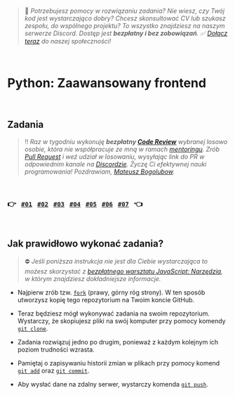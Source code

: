 > :rocket: *Potrzebujesz pomocy w rozwiązaniu zadania? Nie wiesz, czy Twój kod jest wystarczająco dobry? Chcesz skonsultować CV lub szukasz zespołu, do wspólnego projektu? To wszystko znajdziesz na naszym serwerze Discord. Dostęp jest **bezpłatny i bez zobowiązań**. :white_check_mark: [Dołącz teraz](https://devmentor.pl/discord) do naszej społeczności!*

&nbsp;

# Python: Zaawansowany frontend




&nbsp;

## Zadania

> :bangbang: *Raz w tygodniu wykonuję **bezpłatny [Code Review](https://en.wikipedia.org/wiki/Code_review)** wybranej losowo osobie, która nie współpracuje ze mną w ramach [mentoringu](https://devmentor.pl/mentoring). Zrób [Pull Request](https://docs.github.com/en/free-pro-team@latest/github/collaborating-with-issues-and-pull-requests/creating-a-pull-request-from-a-fork) i weź udział w losowaniu, wysyłając link do PR w odpowiednim kanale na [Discordzie](https://devmentor.pl/discord). Życzę Ci efektywnej nauki programowania!
> Pozdrawiam, [Mateusz Bogolubow](https://www.linkedin.com/in/mateusz-bogolubow/).*

&nbsp;

### :point_right: &nbsp; [`#01`](./01) &nbsp; [`#02`](./02) &nbsp; [`#03`](./03) &nbsp; [`#04`](./04) &nbsp; [`#05`](./05) &nbsp; [`#06`](./06) &nbsp; [`#07`](./07) &nbsp; :point_left:

&nbsp;

## Jak prawidłowo wykonać zadania?

> :no_entry: *Jeśli poniższa instrukcja nie jest dla Ciebie wystarczająca to możesz skorzystać z [bezpłatnego warsztatu JavaScript: Narzędzia](https://devmentor.pl/workshop-js-tools), w którym znajdziesz dokładniejsze informacje.*

- Najpierw zrób tzw. [`fork`](https://docs.github.com/en/free-pro-team@latest/github/getting-started-with-github/fork-a-repo) (prawy, górny róg strony). W ten sposób utworzysz kopię tego repozytorium na Twoim koncie GitHub. 

- Teraz będziesz mógł wykonywać zadania na swoim repozytorium. Wystarczy, że skopiujesz pliki na swój komputer przy pomocy komendy [`git clone`](https://docs.github.com/en/free-pro-team@latest/github/creating-cloning-and-archiving-repositories/cloning-a-repository).

- Zadania rozwiązuj jedno po drugim, ponieważ z każdym kolejnym ich poziom trudności wzrasta.  

- Pamiętaj o zapisywaniu historii zmian w plikach przy pomocy komend [`git add`](https://github.com/git-guides/git-add) oraz [`git commit`](https://github.com/git-guides/git-commit).

- Aby wysłać dane na zdalny serwer, wystarczy komenda [`git push`](https://github.com/git-guides/git-push).

